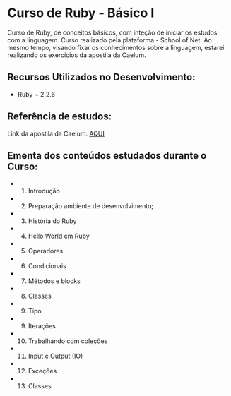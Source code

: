 # Curso de Ruby - Básico I

Curso de Ruby, de conceitos básicos, com inteção de iniciar os estudos com a linguagem.
Curso realizado pela plataforma - School of Net.
Ao mesmo tempo, visando fixar os conhecimentos sobre a linguagem, estarei realizando os exercícios 
da apostila da Caelum.


## Recursos Utilizados no Desenvolvimento:

* Ruby ~ 2.2.6

## Referência de estudos:

Link da apostila da Caelum: [AQUI](https://www.caelum.com.br/apostila-ruby-on-rails/)

## Ementa dos conteúdos estudados durante o Curso:

* 1) Introdução
* 2) Preparação ambiente de desenvolvimento;
* 3) História do Ruby
* 4) Hello World em Ruby
* 5) Operadores
* 6) Condicionais
* 7) Métodos e blocks
* 8) Classes
* 9) Tipo
* 9) Iterações
* 10) Trabalhando com coleções
* 11) Input e Output (IO)
* 12) Exceções
* 13) Classes
